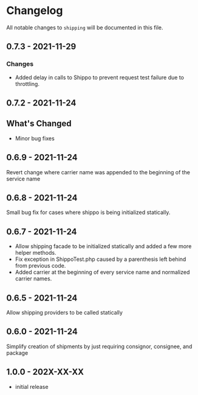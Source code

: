 # Changelog

All notable changes to `shipping` will be documented in this file.

## 0.7.3 - 2021-11-29

### Changes

- Added delay in calls to Shippo to prevent request test failure due to throttling.

## 0.7.2 - 2021-11-24

## What's Changed

- Minor bug fixes

## 0.6.9 - 2021-11-24

Revert change where carrier name was appended to the beginning of the service name

## 0.6.8 - 2021-11-24

Small bug fix for cases where shippo is being initialized statically.

## 0.6.7 - 2021-11-24

- Allow shipping facade to be initialized statically and added a few more helper methods.
- Fix exception in ShippoTest.php caused by a parenthesis left behind from previous code.
- Added carrier at the beginning of every service name and normalized carrier names.

## 0.6.5 - 2021-11-24

Allow shipping providers to be called statically

## 0.6.0 - 2021-11-24

Simplify creation of shipments by just requiring consignor, consignee, and package

## 1.0.0 - 202X-XX-XX

- initial release
